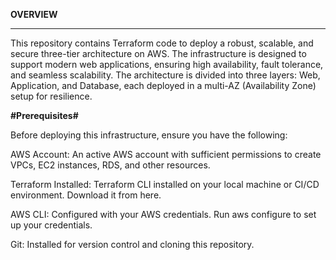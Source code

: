 **OVERVIEW**

------------------------------------------------------------------------
This repository contains Terraform code to deploy a robust, scalable, and secure three-tier architecture on AWS. The infrastructure is designed to support modern web applications, ensuring high availability, fault tolerance, and seamless scalability. The architecture is divided into three layers: Web, Application, and Database, each deployed in a multi-AZ (Availability Zone) setup for resilience.



**#Prerequisites#**


Before deploying this infrastructure, ensure you have the following:

AWS Account: An active AWS account with sufficient permissions to create VPCs, EC2 instances, RDS, and other resources.

Terraform Installed: Terraform CLI installed on your local machine or CI/CD environment. Download it from here.

AWS CLI: Configured with your AWS credentials. Run aws configure to set up your credentials.

Git: Installed for version control and cloning this repository.
